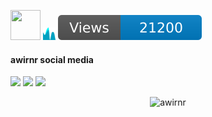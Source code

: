  <img src="https://github.githubassets.com/images/modules/site/features/actions-icon-actions.svg" height=48 width=48 /> [<img alt="Image of my-profile-views-counter" src="https://github.com/gayanvoice/my-profile-views-counter/blob/master/graph/373376349/small/week.png" height="20">](https://github.com/gayanvoice/my-profile-views-counter/blob/master/readme/373376349/week.md)
[![Image of my-profile-views-counter](https://github.com/gayanvoice/my-profile-views-counter/blob/master/svg/373376349/badge.svg)](https://github.com/gayanvoice/my-profile-views-counter/blob/master/readme/373376349/week.md)
<div>
    <h4>awirnr social media </h4> 
    <a href="https://t.me/avsnr"><img src="https://img.shields.io/badge/telegram-123456?style=for-the-badge&logo=telegram&logoColor=blue"></a>
     <a href="https://https://twitter.com/avsnrrr"><img src="https://img.shields.io/badge/twitter-2916b5?style=for-the-badge&logo=twitter&logoColor=blue"></a>
    <a href="https://www.instgram.com/@avsnrr"><img src="https://img.shields.io/badge/instagram-FF0000?style=for-the-badge&logo=instagram&logoColor=black"></a>
  </div>

<p align="center">
	<img src=https://github-readme-stats.vercel.app/api?username=awirnr&show_icons=true alt=awirnr />
</p>
